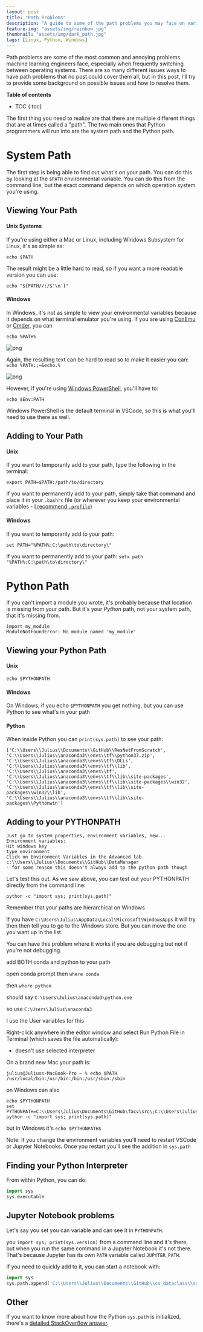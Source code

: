 ```yaml
---
layout: post
title: "Path Problems"
description: "A guide to some of the path problems you may face on various operating systems"
feature-img: "assets/img/rainbow.jpg"
thumbnail: "assets/img/dark_path.jpg"
tags: [Linux, Python, Windows]
---
```


Path problems are some of the most common and annoying problems machine learning engineers face, especially when frequently switching between operating systems. There are so many different issues ways to have path problems that no post could cover them all, but in this post, I'll try to provide some background on possible issues and how to resolve them.

<b>Table of contents</b>
* TOC
{:toc}

The first thing you need to realize are that there are multiple different things that are at times called a "path". The two main ones that Python programmers will run into are the system path and the Python path. 

# System Path

The first step is being able to find out what's on your path. You can do this by looking at the `$PATH` environmental variable. You can do this from the command line, but the exact command depends on which operation system you're using.

## Viewing Your Path

#### Unix Systems

If you're using either a Mac or Linux, including Windows Subsystem for Linux, it's as simple as:

`echo $PATH`

The result might be a little hard to read, so if you want a more readable version you can use:

`echo "${PATH//:/$'\n'}"`

#### Windows

In Windows, it's not as simple to view your environmental variables because it depends on what terminal emulator you're using. If you are using [ConEmu](https://conemu.github.io/) or [Cmder](https://cmder.net/), you can

`echo %PATH%`

![png]({{site.baseurl}}/assets/img/windows_path.png)

Again, the resulting text can be hard to read so to make it easier you can: `echo %PATH:;=&echo.%`

![png]({{site.baseurl}}/assets/img/windows_path_simple.png)

However, if you're using [Windows PowerShell](https://docs.microsoft.com/en-us/powershell/scripting/overview), you'll have to:

`echo $Env:PATH`

Windows PowerShell is the default terminal in VSCode, so this is what you'll need to use there as well.

## Adding to Your Path

#### Unix

If you want to temporarily add to your path, type the following in the terminal:

`export PATH=$PATH:/path/to/directory`

If you want to permanently add to your path, simply take that command and place it in your `.bashrc` file (or wherever you keep your environmental variables - [I recommend `.profile`](https://jss367.github.io/shell-and-environment-setup.html))


#### Windows

If you want to temporarily add to your path:
```
set PATH="%PATH%;C:\path\to\directory\"
```

If you want to permanently add to your path:
`setx path "%PATH%;C:\path\to\directory\"`

# Python Path

If you can't import a module you wrote, it's probably because that location is missing from your path. But it's your *Python* path, not your system path, that it's missing from.

```
import my_module
ModuleNotFoundError: No module named 'my_module'
```

## Viewing your Python Path

#### Unix

`echo $PYTHONPATH`

#### Windows

On Windows, if you echo `$PYTHONPATH` you get nothing, but you can use Python to see what's in your path

#### Python

When inside Python you can `print(sys.path)` to see your path:
```
['C:\\Users\\Julius\\Documents\\GitHub\\ResNetFromScratch', 'C:\\Users\\Julius\\anaconda3\\envs\\tf\\python37.zip', 'C:\\Users\\Julius\\anaconda3\\envs\\tf\\DLLs', 'C:\\Users\\Julius\\anaconda3\\envs\\tf\\lib', 'C:\\Users\\Julius\\anaconda3\\envs\\tf', 'C:\\Users\\Julius\\anaconda3\\envs\\tf\\lib\\site-packages', 'C:\\Users\\Julius\\anaconda3\\envs\\tf\\lib\\site-packages\\win32', 'C:\\Users\\Julius\\anaconda3\\envs\\tf\\lib\\site-packages\\win32\\lib', 'C:\\Users\\Julius\\anaconda3\\envs\\tf\\lib\\site-packages\\Pythonwin']
```


## Adding to your PYTHONPATH
```
Just go to system properties, environment variables, new...
Environment variables:
Hit windows key
type environment
Click on Environment Variables in the Advanced tab.
c:\\Users\\Julius\\Documents\\GitHub\\DataManager
- for some reason this doesn't always add to the python path though
```
Let's test this out. As we saw above, you can test out your PYTHONPATH directly from the command line:

`python -c "import sys; print(sys.path)"`


Remember that your paths are hierarchical on Windows

If you have `C:\Users\Julius\AppData\Local\Microsoft\WindowsApps` it will try then then tell you to go to the Windows store. But you can move the one you want up in the list.

You can have this problem where it works if you are debugging but not if you're not debugging.


add BOTH conda and python to your path

open conda prompt then `where conda`

then `where python`

should say
`C:\Users\Julius\anaconda3\python.exe`

so use `C:\Users\Julius\anaconda3`




I use the User variables for this



Right-click anywhere in the editor window and select Run Python File in Terminal (which saves the file automatically):

- doesn't use selected interpreter





On a brand new Mac your path is:

```
julius@Juliuss-MacBook-Pro ~ % echo $PATH
/usr/local/bin:/usr/bin:/bin:/usr/sbin:/sbin
```



on Windows can also

```
echo $PYTHONPATH
set PYTHONPATH=C:\\Users\Julius\Documents\GitHub\facv\src\;C:\\Users\Julius\Documents\GitHub\fastai\fastai
python -c "import sys; print(sys.path)"
```

but in Windows it's `echo $PYTHONPATH$`




Note:
If you change the environment variables you'll need to restart VSCode or Jupyter Notebooks. Once you restart you'll see the addition in `sys.path`


## Finding your Python Interpreter

From within Python, you can do:

``` python
import sys
sys.executable
```


## Jupyter Notebook problems

Let's say you set you can variable and can see it in `PYTHONPATH`.


you `import sys; print(sys.version)` from a command line and it's there, but when you run the same command in a Jupyter Notebook it's not there. That's because Jupyter has its own `PATH` variable called `JUPYTER_PATH`.

If you need to quickly add to it, you can start a notebook with:

``` python
import sys
sys.path.append('C:\\Users\\Julius\\Documents\\GitHub\\cv_dataclass\\src')
```

## Other

If you want to know more about how the Python `sys.path` is initialized, there's a [detailed StackOverflow answer](https://stackoverflow.com/questions/897792/where-is-pythons-sys-path-initialized-from).
